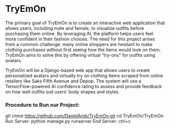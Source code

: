 # TryEmOn
The primary goal of TryEmOn is to create an interactive web application that allows users, including male and female, to visualize outfits before purchasing them online. By leveraging AI, the platform helps users feel more confident in their fashion choices. The need for this project arises from a common challenge: many online shoppers are hesitant to make clothing purchases without first seeing how the items would look on them. TryEmOn aims to solve this by offering virtual "try-ons" for outfits using avatars.

TryEmOn will be a Django-based web app that allows users to create personalized avatars and virtually try on clothing items scraped from online retailers like Saks Fifth Avenue and Depop. The system will use a TensorFlow-powered AI confidence rating to assess and provide feedback on how well outfits suit users’ body shapes and styles.


### Procedure to Run our Project:
git clone https://github.com/DanielAmb/TryEmOn.git
cd TryEmOn/TryEmOn
Run Server: python manage.py runserver
End Server: ctrl+c



